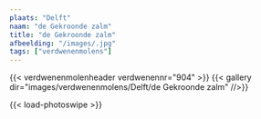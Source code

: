 ```yaml
---
plaats: "Delft"
naam: "de Gekroonde zalm"
title: "de Gekroonde zalm"
afbeelding: "/images/.jpg"
tags: ["verdwenenmolens"]
---
```

{{< verdwenenmolenheader verdwenennr="904" >}}
{{< gallery dir="images/verdwenenmolens/Delft/de Gekroonde zalm" //>}}

{{< load-photoswipe >}}